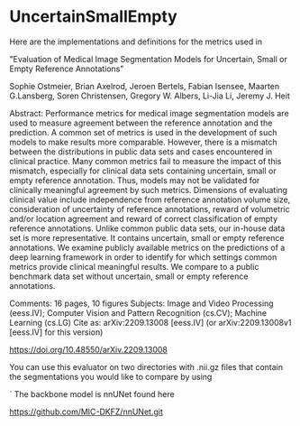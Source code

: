 # UncertainSmallEmpty

Here are the implementations and definitions for the metrics used in 

"Evaluation of Medical Image Segmentation Models for Uncertain, Small or Empty Reference Annotations"

 Sophie Ostmeier, Brian Axelrod, Jeroen Bertels, Fabian Isensee, Maarten G.Lansberg, Soren Christensen, Gregory W. Albers, Li-Jia Li, Jeremy J. Heit

 Abstract:
 Performance metrics for medical image segmentation models are used to measure agreement between the reference annotation and the prediction. A common set  of metrics is used in the development of such models to make results more comparable. However, there is a mismatch between the distributions in public data  sets and cases encountered in clinical practice. Many common metrics fail to measure the impact of this mismatch, especially for clinical data sets containing uncertain, small or empty reference annotation. Thus, models may not be validated for clinically meaningful agreement by such metrics. Dimensions of evaluating clinical value include independence from reference annotation volume size, consideration of uncertainty of reference annotations, reward of volumetric and/or location agreement and reward of correct classification of empty reference annotations. Unlike common public data sets, our in-house data set is more representative. It contains uncertain, small or empty reference annotations. We examine publicly available metrics on the predictions of a deep learning framework in order to identify for which settings common metrics provide clinical meaningful results. We compare to a public benchmark data set without uncertain, small or empty reference annotations.

 Comments:	16 pages, 10 figures
 Subjects:	Image and Video Processing (eess.IV); Computer Vision and Pattern Recognition (cs.CV); Machine Learning (cs.LG)
 Cite as:	arXiv:2209.13008 [eess.IV]
 	(or arXiv:2209.13008v1 [eess.IV] for this version)
 
 https://doi.org/10.48550/arXiv.2209.13008
 
You can use this evaluator on two directories with .nii.gz files that contain the segmentations you would like to compare by using

`
The backbone model is nnUNet found here

https://github.com/MIC-DKFZ/nnUNet.git
